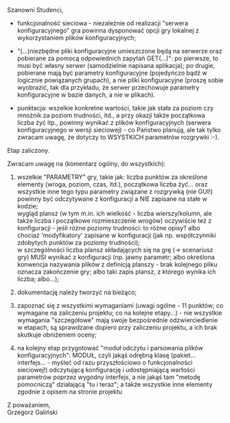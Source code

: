 Szanowni Studenci,

- funkcjonalność sieciowa - niezależnie od realizacji "serwera konfiguracyjnego" gra powinna dysponować opcji gry lokalnej z wykorzystaniem plików konfiguracyjnych;

- "(...)niezbędne pliki konfiguracyjne umieszczone będą na serwerze oraz pobierane za pomocą odpowiednich zapytań GET(...)": 
po pierwsze, to musi być własny serwer (samodzielnie napisana aplikacja); 
po drugie, pobierane mają być parametry konfiguracyjne (pojedyńczo bądź w logicznie powiązanych grupach), a nie pliki konfiguracyjne 
(proszę sobie wyobrazić, tak dla przykładu, że serwer przechowuje parametry konfiguracyjne w bazie danych, a nie w plikach).

- punktacja: wszelkie konkretne wartości, takie jak stała za poziom czy mnożnik za poziom trudności, itd., 
a przy okazji także początkowa liczba żyć itp., powinny wynikać z plików konfiguracyjnych 
(serwera konfiguracyjnego w wersji sieciowej) - co Państwo planują, ale tak tylko zwracam uwagę, że dotyczy to WSYSTKICH parametrów rozgrywki :-).


Etap zaliczony.

Zwracam uwagę na (komentarz ogólny, do wszystkich):

1. wszelkie "PARAMETRY" gry, takie jak: liczba punktów za określone elementy (wroga, poziom, czas, itd.), początkowa liczba żyć... 
oraz wszystkie inne tego typu parametry związane z rozgrywką (nie GUI!) powinny być odczytywane z konfiguracji a NIE zapisane na stałe w kodzie;<br/>
  wygląd plansz (w tym m.in. ich wielkość - liczba wierszy/kolumn, ale także liczba i początkowe rozmieszczenie wrogów) oczywiście też z konfiguracji - jeśli 
różne poziomy trudności: to różne opisy? albo chociaż 'modyfikatory' zapisane w konfiguracji (jak np. współczynniki zdobytych punktów za poziomy trudności); <br/>
  w szczególności liczba plansz składających się na grę (-> scenariusz gry) MUSI wynikać z konfiguracji (np. jawny parametr; 
albo określona konwencja nazywania plików z definicją planszy - brak kolejnego pliku oznacza zakończenie gry; 
albo taki zapis plansz, z którego wynika ich liczba; albo...);

2. dokumentację należy tworzyć na bieżąco;

3. zapoznać się z wszystkimi wymaganiami (uwagi ogólne - 11 punktów; co wymagane na zaliczeniu projektu; co na kolejne etapy...) - nie wszystkie wymagania "szczegółowe" mają swoje bezpośrednie odzwierciedlenie w etapach, są sprawdzane dopiero przy zaliczeniu projektu, a ich brak skutkuje obniżeniem oceny;

4. na kolejny etap przygotować "moduł odczytu i parsowania plików konfiguracyjnych": MODUŁ, czyli jakąś odrębną klasę (pakiet... interfejs... - myśleć od razu przyszłościowo o funkcjonalności sieciowej!) odczytującą konfigurację i udostępniającą wartości parametrów poprzez wygodny interfejs, a nie jakąś tam "metodę pomocniczą" działającą "tu i teraz";
  a także wszystkie inne elementy zgodnie z opisem na stronie projektu


Z poważaniem,<br/>
Grzegorz Galiński
